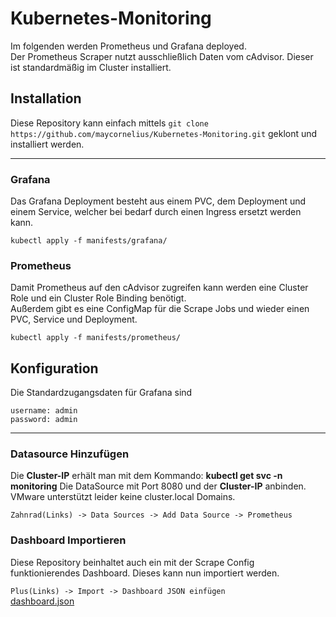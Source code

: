 # Kubernetes-Monitoring

Im folgenden werden Prometheus und Grafana deployed.<br>
Der Prometheus Scraper nutzt ausschließlich Daten vom cAdvisor. Dieser ist standardmäßig im Cluster installiert.

## Installation

Diese Repository kann einfach mittels `git clone https://github.com/maycornelius/Kubernetes-Monitoring.git` geklont und installiert werden.

---

### Grafana
Das Grafana Deployment besteht aus einem PVC, dem Deployment und einem Service, welcher bei bedarf durch einen Ingress ersetzt werden kann.

`kubectl apply -f manifests/grafana/`

### Prometheus
Damit Prometheus auf den cAdvisor zugreifen kann werden eine Cluster Role und ein Cluster Role Binding benötigt.<br>
Außerdem  gibt es eine ConfigMap für die Scrape Jobs und wieder einen PVC, Service und Deployment.

`kubectl apply -f manifests/prometheus/`

## Konfiguration

Die Standardzugangsdaten für Grafana sind

    username: admin
    password: admin

---

### Datasource Hinzufügen
Die **Cluster-IP** erhält man mit dem Kommando:
**kubectl get svc -n monitoring**
Die DataSource mit Port 8080 und der **Cluster-IP** anbinden. VMware unterstützt leider keine cluster.local Domains.

`Zahnrad(Links) -> Data Sources -> Add Data Source -> Prometheus`

### Dashboard Importieren
Diese Repository beinhaltet auch ein mit der Scrape Config funktionierendes Dashboard. Dieses kann nun importiert werden.

`Plus(Links) -> Import -> Dashboard JSON einfügen`<br>
[dashboard.json](dashboard.json)
